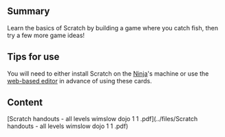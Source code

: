 ## Summary

 Learn the basics of Scratch by building a game where you
catch fish, then try a few more game ideas\! 

## Tips for use

You will need to either install Scratch on the
[Ninja](Ninja.md)'s machine or use the [web-based
editor](https://scratch.mit.edu/) in advance of using these cards.

## Content

[Scratch handouts - all levels wimslow dojo 1 1 .pdf](../files/Scratch handouts - all levels wimslow dojo 1 1 .pdf)

